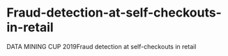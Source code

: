 # Fraud-detection-at-self-checkouts-in-retail
DATA MINING CUP 2019Fraud detection at self-checkouts in retail
